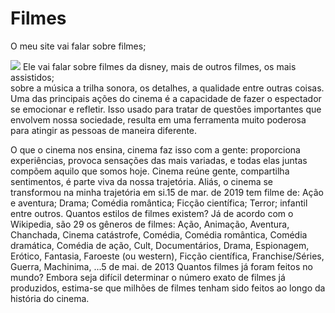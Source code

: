 # Filmes
O meu site vai falar sobre filmes;

![](https://media.tenor.com/3gq_KGTiMJcAAAAd/ralph-breaks-the-internet-2018.gif)
Ele vai falar sobre filmes da disney, mais de outros filmes, os mais assistidos;    
sobre a música a trilha sonora, os detalhes, a qualidade entre outras coisas.
Uma das principais ações do cinema é a capacidade de fazer o espectador se emocionar e refletir. Isso usado para tratar de questões importantes que envolvem nossa sociedade, resulta em uma ferramenta muito poderosa para atingir as pessoas de maneira diferente.

O que o cinema nos ensina, cinema faz isso com a gente: proporciona experiências, provoca sensações das mais variadas, e todas elas juntas compõem aquilo que somos hoje. Cinema reúne gente, compartilha sentimentos, é parte viva da nossa trajetória. Aliás, o cinema se transformou na minha trajetória em si.15 de mar. de 2019
tem filme de: Ação e aventura;
Drama;
Comédia romântica;
Ficção científica;
Terror;
infantil entre outros.
Quantos estilos de filmes existem?
Já de acordo com o Wikipedia, são 29 os gêneros de filmes: Ação, Animação, Aventura, Chanchada, Cinema catástrofe, Comédia, Comédia romântica, Comédia dramática, Comédia de ação, Cult, Documentários, Drama, Espionagem, Erótico, Fantasia, Faroeste (ou western), Ficção científica, Franchise/Séries, Guerra, Machinima, ...5 de mai. de 2013
Quantos filmes já foram feitos no mundo?
Embora seja difícil determinar o número exato de filmes já produzidos, estima-se que milhões de filmes tenham sido feitos ao longo da história do cinema.








